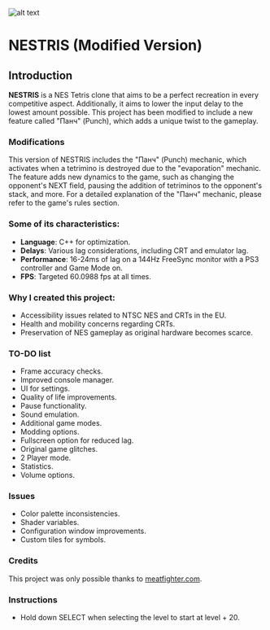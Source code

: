 ![alt text](https://raw.githubusercontent.com/Elanif/NESTRIS/master/preview.png) 

# NESTRIS (Modified Version)

## Introduction

**NESTRIS** is a NES Tetris clone that aims to be a perfect recreation in every competitive aspect. Additionally, it aims to lower the input delay to the lowest amount possible. This project has been modified to include a new feature called "Панч" (Punch), which adds a unique twist to the gameplay.

### Modifications

This version of NESTRIS includes the "Панч" (Punch) mechanic, which activates when a tetrimino is destroyed due to the "evaporation" mechanic. The feature adds new dynamics to the game, such as changing the opponent's NEXT field, pausing the addition of tetriminos to the opponent's stack, and more. For a detailed explanation of the "Панч" mechanic, please refer to the game's rules section.

### Some of its characteristics:
- **Language**: C++ for optimization.
- **Delays**: Various lag considerations, including CRT and emulator lag.
- **Performance**: 16-24ms of lag on a 144Hz FreeSync monitor with a PS3 controller and Game Mode on.
- **FPS**: Targeted 60.0988 fps at all times.

### Why I created this project:
- Accessibility issues related to NTSC NES and CRTs in the EU.
- Health and mobility concerns regarding CRTs.
- Preservation of NES gameplay as original hardware becomes scarce.

### TO-DO list
- Frame accuracy checks.
- Improved console manager.
- UI for settings.
- Quality of life improvements.
- Pause functionality.
- Sound emulation.
- Additional game modes.
- Modding options.
- Fullscreen option for reduced lag.
- Original game glitches.
- 2 Player mode.
- Statistics.
- Volume options.

### Issues
- Color palette inconsistencies.
- Shader variables.
- Configuration window improvements.
- Custom tiles for symbols.

### Credits
This project was only possible thanks to [meatfighter.com](https://meatfighter.com/nintendotetrisai/).

### Instructions
- Hold down SELECT when selecting the level to start at level + 20.
